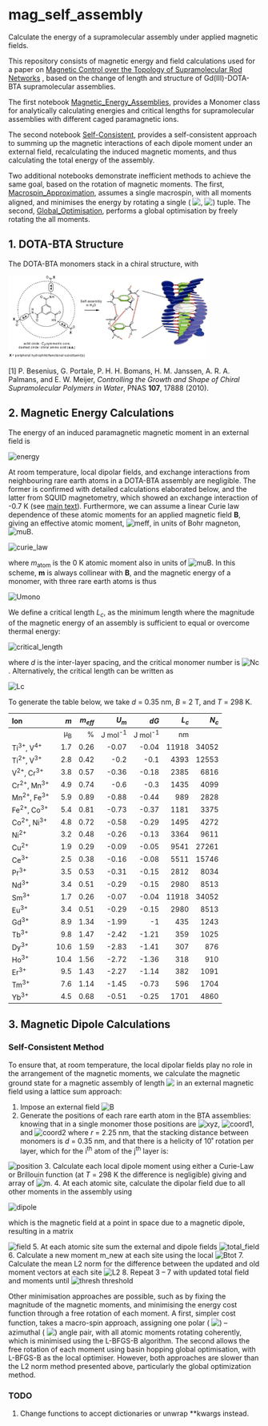 # mag_self_assembly

Calculate the energy of a supramolecular assembly under applied magnetic fields.

This repository consists of magnetic energy and field calculations used for a
paper on [Magnetic Control over the Topology of Supramolecular Rod Networks](https://doi.org/10.26434/chemrxiv.12762269.v1)
, based on the change of length and structure of Gd(III)-DOTA-BTA
supramolecular assemblies.

The first notebook [Magnetic_Energy_Assemblies](notebooks/Magnetic_Energy_Assemblies.ipynb),
provides a Monomer class for analytically calculating energies and critical
lengths for supramolecular assemblies with different caged paramagnetic ions.

The second notebook [Self-Consistent](notebooks/Self-Consistent.ipynb),
provides a self-consistent approach to summing up the magnetic interactions of
each dipole moment under an external field, recalculating the induced magnetic
moments, and thus calculating the total energy of the assembly.

Two additional notebooks demonstrate inefficient methods to achieve the same
goal, based on the rotation of magnetic moments. The first,
[Macrospin_Approximation](notebooks/Macrospin_Approximation.ipynb), assumes a
single macrospin, with all moments aligned, and minimises the energy by
rotating a single (<!-- $\theta$ --> <img style="transform: translateY(0.1em); background: white;" src="https://render.githubusercontent.com/render/math?math=%5Ctheta">, <!-- $\phi$ --> <img style="transform: translateY(0.1em); background: white;" src="https://render.githubusercontent.com/render/math?math=%5Cphi">) tuple. The second,
[Global_Optimisation](notebooks/Global_Optimisation.ipynb), performs a global
optimisation by freely rotating the all moments.

## 1. DOTA-BTA Structure

The DOTA-BTA monomers stack in a chiral structure, with

<img src="img/chiral_struct.png" alt="chiral_struct" width="400"/>

[1] P. Besenius, G. Portale, P. H. H. Bomans, H. M. Janssen, A. R. A. Palmans, and E. W. Meijer, _Controlling the Growth and Shape of Chiral Supramolecular Polymers in Water_, PNAS **107**, 17888 (2010).

## 2. Magnetic Energy Calculations

The energy of an induced paramagnetic magnetic moment in an external field is

![energy](https://render.githubusercontent.com/render/math?math=%24U_%7Bm%7D%20%3D%20-%20%5Cfrac%7B1%7D%7B2%7D%20%5Cmathbf%7Bm%7D%5Ccdot%5Cmathbf%7BB%7D%24)

At room temperature, local dipolar fields, and exchange interactions from neighbouring rare earth atoms in a DOTA-BTA assembly are negligible. The former is confirmed with detailed calculations elaborated below, and the latter from SQUID magnetometry, which showed an exchange interaction of -0.7 K (see [main text](https://doi.org/10.26434/chemrxiv.12762269.v1)). Furthermore, we can assume a linear Curie law dependence of these atomic moments for an applied magnetic field $\mathbf{B}$, giving an effective atomic moment, ![meff](https://render.githubusercontent.com/render/math?math=%24m_%7Beff%7D%24), in units of Bohr magneton, ![muB](https://render.githubusercontent.com/render/math?math=%5Cmu_B).

![curie_law](https://render.githubusercontent.com/render/math?math=m_%7Beff%7D%20%3D%20%20%20%5Cfrac%7B%7B%5Cmu_B%7D%5E2%20m_%5Cmathrm%7Batom%7D%5E2%20B%7D%7B3%20%7Bk_B%7D%20T%7D)

where $m_\mathrm{atom}$ is the 0 K atomic moment also in units of ![muB](https://render.githubusercontent.com/render/math?math=%5Cmu_B). In this scheme, **m** is always collinear with **B**, and the magnetic energy of a monomer, with three rare earth atoms is thus

![Umono](https://render.githubusercontent.com/render/math?math=U_%7Bmono%7D%20%3D%20%20%20-%20%5Cfrac%7B%7B%5Cmu_B%7D%5E2%20m_%7Batom%7D%5E2%20B%5E2%7D%7B%202%7Bk_B%7D%20T%7D)

We define a critical length $L_c$, as the minimum length where the magnitude of the magnetic energy of an assembly is sufficient to equal or overcome thermal energy:

![critical_length](https://render.githubusercontent.com/render/math?math=L_c%20%3D%20%5Cfrac%7Bd%20%5C%2C%20%7Bk_B%7D%20T%7D%7B%5Cleft%7CU_%7Bmono%7D%5Cright%7C%7D)

where _d_ is the inter-layer spacing, and the critical monomer number  is ![Nc](https://render.githubusercontent.com/render/math?math=N_c%20%3D%20%5Cleft%20%5Clceil%20L_c%2F%20d%20%5Cright%20%5Crceil). Alternatively, the critical length can be written as

![Lc](https://render.githubusercontent.com/render/math?math=L_c%20%3D%20%202d%5Cleft(%5Cfrac%7B%20%7Bk_B%7D%20T%7D%7B%5Cmu_B%20m_%7Batom%7D%20B%7D%20%20%5Cright)%5E2)

To generate the table below, we take _d_ = 0.35 nm, _B_ = 2 T, and _T_ = 298 K. 

| Ion                              |           _m_ | _m_<sub>_eff_</sub> |  _U_<sub>_m_</sub> |               _dG_ | _L_<sub>_c_</sub> | _N_<sub>_c_</sub> |
| :------------------------------- | ------------: | ------------------: | -----------------: | -----------------: | ----------------: | ----------------: |
|                                  | µ<sub>B</sub> |                   % | J mol<sup>-1</sup> | J mol<sup>-1</sup> |                nm |                   |
| Ti<sup>3+</sup>, V<sup>4+</sup>  |           1.7 |                0.26 |              -0.07 |              -0.04 |             11918 |             34052 |
| Ti<sup>2+</sup>, V<sup>3+</sup>  |           2.8 |                0.42 |               -0.2 |               -0.1 |              4393 |             12553 |
| V<sup>2+</sup>, Cr<sup>3+</sup>  |           3.8 |                0.57 |              -0.36 |              -0.18 |              2385 |              6816 |
| Cr<sup>2+</sup>, Mn<sup>3+</sup> |           4.9 |                0.74 |               -0.6 |               -0.3 |              1435 |              4099 |
| Mn<sup>2+</sup>, Fe<sup>3+</sup> |           5.9 |                0.89 |              -0.88 |              -0.44 |               989 |              2828 |
| Fe<sup>2+</sup>, Co<sup>3+</sup> |           5.4 |                0.81 |              -0.73 |              -0.37 |              1181 |              3375 |
| Co<sup>2+</sup>, Ni<sup>3+</sup> |           4.8 |                0.72 |              -0.58 |              -0.29 |              1495 |              4272 |
| Ni<sup>2+</sup>                  |           3.2 |                0.48 |              -0.26 |              -0.13 |              3364 |              9611 |
| Cu<sup>2+</sup>                  |           1.9 |                0.29 |              -0.09 |              -0.05 |              9541 |             27261 |
| Ce<sup>3+</sup>                  |           2.5 |                0.38 |              -0.16 |              -0.08 |              5511 |             15746 |
| Pr<sup>3+</sup>                  |           3.5 |                0.53 |              -0.31 |              -0.15 |              2812 |              8034 |
| Nd<sup>3+</sup>                  |           3.4 |                0.51 |              -0.29 |              -0.15 |              2980 |              8513 |
| Sm<sup>3+</sup>                  |           1.7 |                0.26 |              -0.07 |              -0.04 |             11918 |             34052 |
| Eu<sup>3+</sup>                  |           3.4 |                0.51 |              -0.29 |              -0.15 |              2980 |              8513 |
| Gd<sup>3+</sup>                  |           8.9 |                1.34 |              -1.99 |                 -1 |               435 |              1243 |
| Tb<sup>3+</sup>                  |           9.8 |                1.47 |              -2.42 |              -1.21 |               359 |              1025 |
| Dy<sup>3+</sup>                  |          10.6 |                1.59 |              -2.83 |              -1.41 |               307 |               876 |
| Ho<sup>3+</sup>                  |          10.4 |                1.56 |              -2.72 |              -1.36 |               318 |               910 |
| Er<sup>3+</sup>                  |           9.5 |                1.43 |              -2.27 |              -1.14 |               382 |              1091 |
| Tm<sup>3+</sup>                  |           7.6 |                1.14 |              -1.45 |              -0.73 |               596 |              1704 |
| Yb<sup>3+</sup>                  |           4.5 |                0.68 |              -0.51 |              -0.25 |              1701 |              4860 |

## 3. Magnetic Dipole Calculations

### Self-Consistent Method

To ensure that, at room temperature, the local dipolar fields play no role in
the arrangement of the magnetic moments, we calculate the magnetic ground state
for a magnetic assembly of length <!-- $N_m$ --> <img style="transform: translateY(0.1em); background: white;" src="https://render.githubusercontent.com/render/math?math=N_m"> in an external magnetic field using a
lattice sum approach:

1. Impose an external field
![B](https://render.githubusercontent.com/render/math?math=%5Cmathbf%7BB%7D%20%3D%20B_x%20%5Cmathbf%7B%5Chat%7Bx%7D%7D%20%2B%20B_y%20%5Cmathbf%7B%5Chat%7By%7D%7D%20%2B%20B_z%20%5Cmathbf%7B%5Chat%7Bz%7D%7D)
2. Generate the positions of each rare earth atom in the BTA assemblies:
knowing that in a single monomer those positions are ![xyz](https://render.githubusercontent.com/render/math?math=(x%2C%20y%2C%20z)%20%3D%20(0%2Cr%2C0)),
![coord1](https://render.githubusercontent.com/render/math?math=%5Cleft(%5Cfrac%7B%5Csqrt%7B3%7Dr%7D%7B2%7D%2C%20%5Cfrac%7Br%7D%7B%5Csqrt%7B2%7D%7D%2C%200%5Cright)), and
![coord2](https://render.githubusercontent.com/render/math?math=%5Cleft(-%5Cfrac%7B%5Csqrt%7B3%7Dr%7D%7B2%7D%2C%20%5Cfrac%7Br%7D%7B%5Csqrt%7B2%7D%7D%2C%200%5Cright)) where _r_ = 2.25 nm,
that the stacking distance between monomers is _d_ = 0.35 nm, and that there is
a helicity of 10˚ rotation per layer, which for the i<sup>th</sup> atom of the
j<sup>th</sup> layer is:

![position](https://render.githubusercontent.com/render/math?math=%5Cbegin%7Bbmatrix%7D%0A%20%20%20%20x'%20%5C%5C%0A%20%20%20%20y'%20%5C%5C%0A%20%20%20%20z'%0A%5Cend%7Bbmatrix%7D_%7Bi%2Cj%7D%0A%3D%0A%5Cbegin%7Bbmatrix%7D%0A%20%20%20%20%5Ccos%20j%5Ctheta%20%20%26%20-%5Csin%20j%5Ctheta%20%26%201%20%20%5C%5C%0A%20%20%20%20%5Csin%20j%5Ctheta%20%20%26%20%5Ccos%20j%5Ctheta%20%26%201%20%20%5C%5C%0A%20%20%20%200%20%20%20%20%20%20%20%20%20%20%20%20%20%26%200%20%26%201%20%26%0A%5Cend%7Bbmatrix%7D%0A%5Cbegin%7Bbmatrix%7D%0A%20%20%20%20x%20%20%5C%5C%0A%20%20%20%20y%20%5C%5C%0A%20%20%20%20z%20%2B%20j%20d%0A%5Cend%7Bbmatrix%7D_%7Bi%2Cj%7D)
3. Calculate each local dipole moment using either a Curie-Law or Brillouin
function (at _T_ = 298 K the difference is negligible) giving and array of
![m](https://render.githubusercontent.com/render/math?math=%5Cmathbf%7Bm%7D%20%3D%20m_x%20%5Cmathbf%7B%5Chat%7Bx%7D%7D%20%2B%20m_y%20%5Cmathbf%7B%5Chat%7By%7D%7D%20%2B%20m_z%20%5Cmathbf%7B%5Chat%7Bz%7D%7D).
4. At each atomic site, calculate the dipolar field due to all other moments in
the assembly using

![dipole](https://render.githubusercontent.com/render/math?math=%5Cmathbf%7BB%7D(%5Cmathbf%7Br%7D)%20%3D%20%5Cfrac%7B%5Cmu_0%7D%7B4%5Cpi%7D%20%5Cleft%5B%5Cfrac%7B3%20%5Cmathbf%7Bm%7D%0A%20%20%20%20(%5Cmathbf%7Bm%7D%20%5Ccdot%20%5Cmathbf%7B%5Chat%7Br%7D%7D%20)%20%7D%20%7Br%5E5%7D%20-%20%5Cfrac%7B%5Cmathbf%7Bm%7D%7D%20%7Br%5E3%7D%5Cright%5D)

which is the magnetic field at a point in space due to a magnetic dipole,
resulting in a matrix

![field](https://render.githubusercontent.com/render/math?math=%5Cmathbf%7BB_%7Bdip%7D%7D%20%3D%20B_%7Bdip%2C%20x%7D%20%5Cmathbf%7B%5Chat%7Bx%7D%7D%20%2B%20B_%7Bdip%2C%20y%7D%20%5Cmathbf%7B%5Chat%7By%7D%7D%20%2B%20B_%7Bdip%2C%20y%7D%20%5Cmathbf%7B%5Chat%7Bz%7D%7D)
5. At each atomic site sum the external and dipole fields ![total_field](https://render.githubusercontent.com/render/math?math=B_%7Btotal%7D%20%3D%20%20B_%7Bext%7D%20%2B%20B_%7Bdip%7D)
6. Calculate a new moment m_new at each site using the local ![Btot](https://render.githubusercontent.com/render/math?math=B_%7Btotal%7D)
7. Calculate the mean L2 norm for the difference between the updated and old moment vectors at each site
![L2](https://render.githubusercontent.com/render/math?math=%5ClVert%20m%20%5CrVert_2%20%3D%20%5Cfrac%7B1%7D%7BN_%7Batoms%7D%7D%20%5Csum%20(m_%7Bnew%7D%20-%20m_%7Bold%7D)%5E2%20%5Crightarrow%200)
8. Repeat 3 – 7 with updated total field and moments until ![thresh](https://render.githubusercontent.com/render/math?math=%5ClVert%20m%20%5CrVert_2%20%5Cleq) threshold

Other minimisation approaches are possible, such as by fixing the magnitude of
the magnetic moments, and minimising the energy cost function through a free
rotation of each moment. A first, simpler cost function, takes a macro-spin
approach, assigning one polar (<!-- $\theta$ --> <img style="transform: translateY(0.1em); background: white;" src="https://render.githubusercontent.com/render/math?math=%5Ctheta">) – azimuthal (<!-- $\phi$ --> <img style="transform: translateY(0.1em); background: white;" src="https://render.githubusercontent.com/render/math?math=%5Cphi">) angle pair, with all atomic
moments rotating coherently, which is minimised using the L-BFGS-B algorithm.
The second allows the free rotation of each moment using basin hopping global
optimisation, with L-BFGS-B as the local optimiser. However, both approaches
are slower than the L2 norm method presented above, particularly the global
optimization method.

### TODO

1. Change functions to accept dictionaries or unwrap \*\*kwargs instead.
